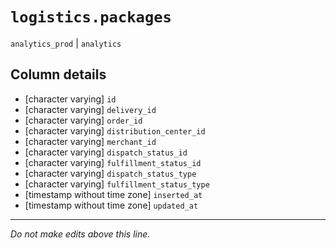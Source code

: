 # `logistics.packages`
`analytics_prod` | `analytics`

## Column details
* [character varying] `id`
* [character varying] `delivery_id`
* [character varying] `order_id`
* [character varying] `distribution_center_id`
* [character varying] `merchant_id`
* [character varying] `dispatch_status_id`
* [character varying] `fulfillment_status_id`
* [character varying] `dispatch_status_type`
* [character varying] `fulfillment_status_type`
* [timestamp without time zone] `inserted_at`
* [timestamp without time zone] `updated_at`

-------------------------------------------------------------------------------
*Do not make edits above this line.*
